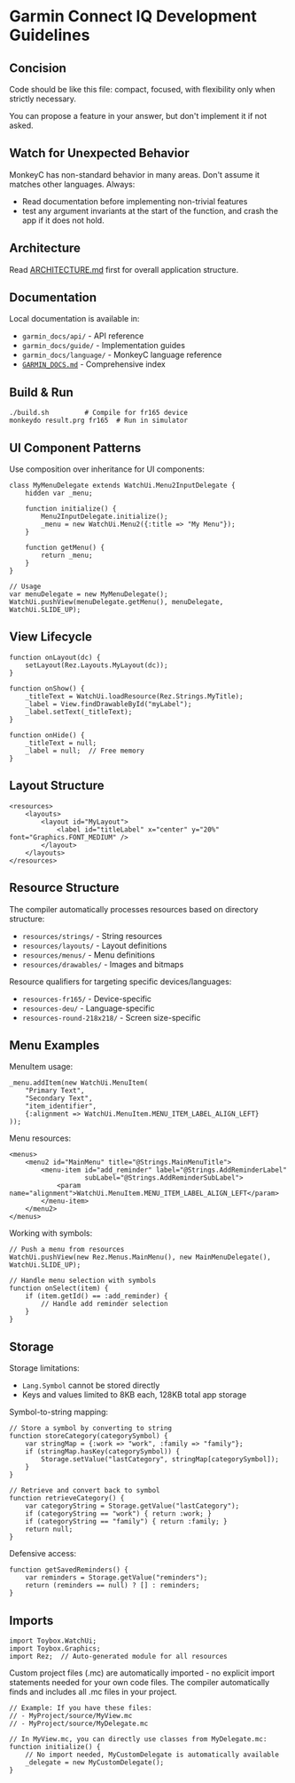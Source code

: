 # Garmin Connect IQ Development Guidelines

## Concision

Code should be like this file: compact, focused, with flexibility only when strictly necessary.

You can propose a feature in your answer, but don't implement it if not asked.

## Watch for Unexpected Behavior
MonkeyC has non-standard behavior in many areas. Don't assume it matches other languages. Always:
- Read documentation before implementing non-trivial features
- test any argument invariants at the start of the function, and crash the app if it does not hold.

## Architecture

Read [ARCHITECTURE.md](ARCHITECTURE.md) first for overall application structure.

## Documentation

Local documentation is available in:
- `garmin_docs/api/` - API reference
- `garmin_docs/guide/` - Implementation guides
- `garmin_docs/language/` - MonkeyC language reference
- [`GARMIN_DOCS.md`](GARMIN_DOCS.md) - Comprehensive index

## Build & Run

```
./build.sh         # Compile for fr165 device
monkeydo result.prg fr165  # Run in simulator
```

## UI Component Patterns

Use composition over inheritance for UI components:

```
class MyMenuDelegate extends WatchUi.Menu2InputDelegate {
    hidden var _menu;

    function initialize() {
        Menu2InputDelegate.initialize();
        _menu = new WatchUi.Menu2({:title => "My Menu"});
    }

    function getMenu() {
        return _menu;
    }
}

// Usage
var menuDelegate = new MyMenuDelegate();
WatchUi.pushView(menuDelegate.getMenu(), menuDelegate, WatchUi.SLIDE_UP);
```

## View Lifecycle

```
function onLayout(dc) {
    setLayout(Rez.Layouts.MyLayout(dc));
}

function onShow() {
    _titleText = WatchUi.loadResource(Rez.Strings.MyTitle);
    _label = View.findDrawableById("myLabel");
    _label.setText(_titleText);
}

function onHide() {
    _titleText = null;
    _label = null;  // Free memory
}
```

## Layout Structure

```
<resources>
    <layouts>
        <layout id="MyLayout">
            <label id="titleLabel" x="center" y="20%" font="Graphics.FONT_MEDIUM" />
        </layout>
    </layouts>
</resources>
```

## Resource Structure

The compiler automatically processes resources based on directory structure:
- `resources/strings/` - String resources
- `resources/layouts/` - Layout definitions
- `resources/menus/` - Menu definitions
- `resources/drawables/` - Images and bitmaps

Resource qualifiers for targeting specific devices/languages:
- `resources-fr165/` - Device-specific
- `resources-deu/` - Language-specific
- `resources-round-218x218/` - Screen size-specific

## Menu Examples

MenuItem usage:
```
_menu.addItem(new WatchUi.MenuItem(
    "Primary Text",
    "Secondary Text",
    "item_identifier",
    {:alignment => WatchUi.MenuItem.MENU_ITEM_LABEL_ALIGN_LEFT}
));
```

Menu resources:
```
<menus>
    <menu2 id="MainMenu" title="@Strings.MainMenuTitle">
        <menu-item id="add_reminder" label="@Strings.AddReminderLabel"
                   subLabel="@Strings.AddReminderSubLabel">
            <param name="alignment">WatchUi.MenuItem.MENU_ITEM_LABEL_ALIGN_LEFT</param>
        </menu-item>
    </menu2>
</menus>
```

Working with symbols:
```
// Push a menu from resources
WatchUi.pushView(new Rez.Menus.MainMenu(), new MainMenuDelegate(), WatchUi.SLIDE_UP);

// Handle menu selection with symbols
function onSelect(item) {
    if (item.getId() == :add_reminder) {
        // Handle add reminder selection
    }
}
```

## Storage

Storage limitations:
- `Lang.Symbol` cannot be stored directly
- Keys and values limited to 8KB each, 128KB total app storage

Symbol-to-string mapping:
```
// Store a symbol by converting to string
function storeCategory(categorySymbol) {
    var stringMap = {:work => "work", :family => "family"};
    if (stringMap.hasKey(categorySymbol)) {
        Storage.setValue("lastCategory", stringMap[categorySymbol]);
    }
}

// Retrieve and convert back to symbol
function retrieveCategory() {
    var categoryString = Storage.getValue("lastCategory");
    if (categoryString == "work") { return :work; }
    if (categoryString == "family") { return :family; }
    return null;
}
```

Defensive access:
```
function getSavedReminders() {
    var reminders = Storage.getValue("reminders");
    return (reminders == null) ? [] : reminders;
}
```


## Imports

```
import Toybox.WatchUi;
import Toybox.Graphics;
import Rez;  // Auto-generated module for all resources
```

Custom project files (.mc) are automatically imported - no explicit import statements needed for your own code files. The compiler automatically finds and includes all .mc files in your project.

```
// Example: If you have these files:
// - MyProject/source/MyView.mc
// - MyProject/source/MyDelegate.mc

// In MyView.mc, you can directly use classes from MyDelegate.mc:
function initialize() {
    // No import needed, MyCustomDelegate is automatically available
    _delegate = new MyCustomDelegate();
}
```
